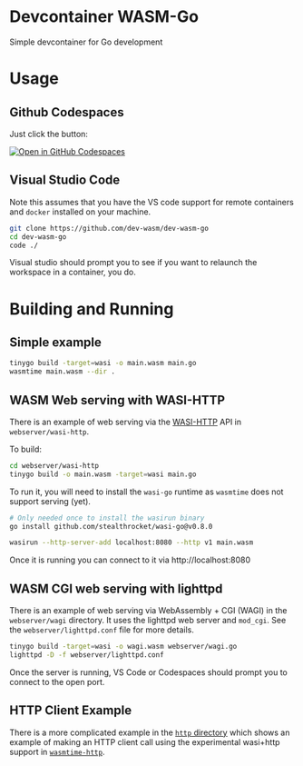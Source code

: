 # Devcontainer WASM-Go
Simple devcontainer for Go development

# Usage

## Github Codespaces
Just click the button:

[![Open in GitHub Codespaces](https://github.com/codespaces/badge.svg)](https://github.com/codespaces/new?hide_repo_select=true&ref=main&repo=575629782)



## Visual Studio Code
Note this assumes that you have the VS code support for remote containers and `docker` installed 
on your machine.

```sh
git clone https://github.com/dev-wasm/dev-wasm-go
cd dev-wasm-go
code ./
```

Visual studio should prompt you to see if you want to relaunch the workspace in a container, you do.

# Building and Running

## Simple example
```sh
tinygo build -target=wasi -o main.wasm main.go
wasmtime main.wasm --dir .
```

## WASM Web serving with WASI-HTTP
There is an example of web serving via the [WASI-HTTP](https://github.com/WebAssembly/wasi-http) API
in `webserver/wasi-http`. 

To build:
```sh
cd webserver/wasi-http
tinygo build -o main.wasm -target=wasi main.go
```

To run it, you will need to install the `wasi-go` runtime as `wasmtime` does
not support serving (yet).

```sh
# Only needed once to install the wasirun binary
go install github.com/stealthrocket/wasi-go@v0.8.0

wasirun --http-server-add localhost:8080 --http v1 main.wasm
```

Once it is running you can connect to it via http://localhost:8080

## WASM CGI web serving with lighttpd
There is an example of web serving via WebAssembly + CGI (WAGI) in
the `webserver/wagi` directory. It uses the lighttpd web server and `mod_cgi`.
See the `webserver/lighttpd.conf` file for more details.

```sh
tinygo build -target=wasi -o wagi.wasm webserver/wagi.go
lighttpd -D -f webserver/lighttpd.conf
```

Once the server is running, VS Code or Codespaces should prompt you to connect to the open port.

## HTTP Client Example
There is a more complicated example in the [`http` directory](./http/) which shows an example 
of making an HTTP client call using the experimental wasi+http support in [`wasmtime-http`](https://github.com/brendandburns/wasmtime).